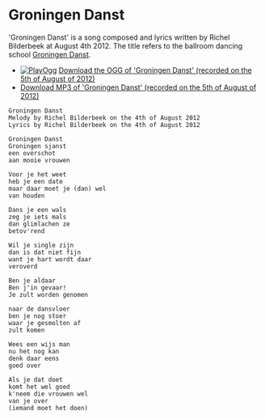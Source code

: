 # Groningen Danst

'Groningen Danst' is a song composed and lyrics written by Richel Bilderbeek
at August 4th 2012. The title refers to the ballroom dancing school
[Groningen Danst](http://www.groningendanst.nl).

 * [![PlayOgg](http://static.fsf.org/playogg/Play_ogg_80x15.png "I support PlayOgg!")](http://playogg.org) [Download the OGG of 'Groningen Danst' (recorded on the 5th of August of 2012)](CD07_GroningenDanst20120805.ogg)
 * [Download MP3 of 'Groningen Danst' (recorded on the 5th of August of 2012)](CD07_GroningenDanst20120805.mp3)

```
Groningen Danst
Melody by Richel Bilderbeek on the 4th of August 2012
Lyrics by Richel Bilderbeek on the 4th of August 2012

Groningen Danst
Groningen sjanst
een overschot 
aan mooie vrouwen

Voor je het weet
heb je een date
maar daar moet je (dan) wel
van houden

Dans je een wals
zeg je iets mals
dan glimlachen ze
betov'rend

Wil je single zijn
dan is dat niet fijn
want je hart wordt daar
veroverd

Ben je aldaar
Ben j'in gevaar!
Je zult worden genomen

naar de dansvloer
ben je nog stoer
waar je gesmolten af
zult komen

Wees een wijs man
nu het nog kan
denk daar eens 
goed over

Als je dat doet
komt het wel goed
k'neem die vrouwen wel
van je over
(iemand moet het doen)
```
